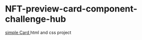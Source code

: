 # NFT-preview-card-component-challenge-hub
<a href="https://muhammed-safwat.github.io/NFT-preview-card-component-challenge-hub/"> simple Card </a>html and css project 
